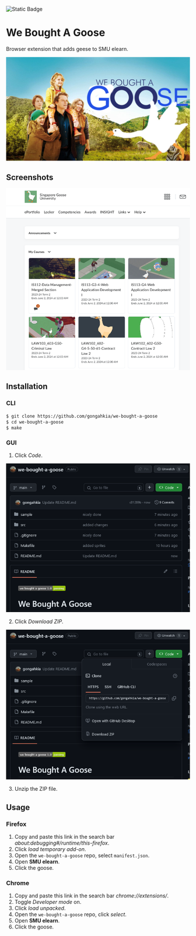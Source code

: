![Static Badge](https://img.shields.io/badge/we_bought_a_goose_1.0-passing-green)

# We Bought A Goose

Browser extension that adds geese to SMU elearn.

![](sample/we-bought-a-goose.jpg)

## Screenshots

![](sample/we-bought-a-goose-usage.png)

## Installation

### CLI

```console
$ git clone https://github.com/gongahkia/we-bought-a-goose
$ cd we-bought-a-goose
$ make
```

### GUI

1. Click *Code*.

![](sample/goose-installation-1.png)

2. Click *Download ZIP*.

![](sample/goose-installation-2.png)

3. Unzip the ZIP file.

## Usage

### Firefox

1. Copy and paste this link in the search bar *about:debugging#/runtime/this-firefox*.
2. Click *load temporary add-on*.
3. Open the `we-bought-a-goose` repo, select `manifest.json`.
4. Open **SMU elearn**.
5. Click the goose.

### Chrome

1. Copy and paste this link in the search bar *chrome://extensions/*.
2. Toggle *Developer mode* on.
3. Click *load unpacked*.
4. Open the `we-bought-a-goose` repo, click *select*.
5. Open **SMU elearn**.
6. Click the goose.
